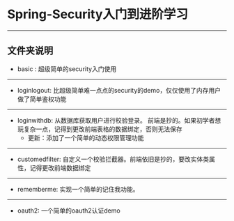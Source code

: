 # Spring-Security入门到进阶学习
---
## 文件夹说明
+ basic : 超级简单的security入门使用
---
+ loginlogout: 比超级简单难一点点的security的demo，仅仅使用了内存用户做了简单鉴权功能
---
+ loginwithdb: 从数据库获取用户进行校验登录。 前端是抄的。如果初学者想玩复杂一点，记得到更改前端表格的数据绑定，否则无法保存
  + 更新：添加了一个简单的动态权限管理功能
---
+ customedfilter: 自定义一个校验拦截器。前端依旧是抄的，要改实体类属性，记得更改前端数据绑定
---
+ rememberme: 实现一个简单的记住我功能。
---
+ oauth2: 一个简单的oauth2认证demo